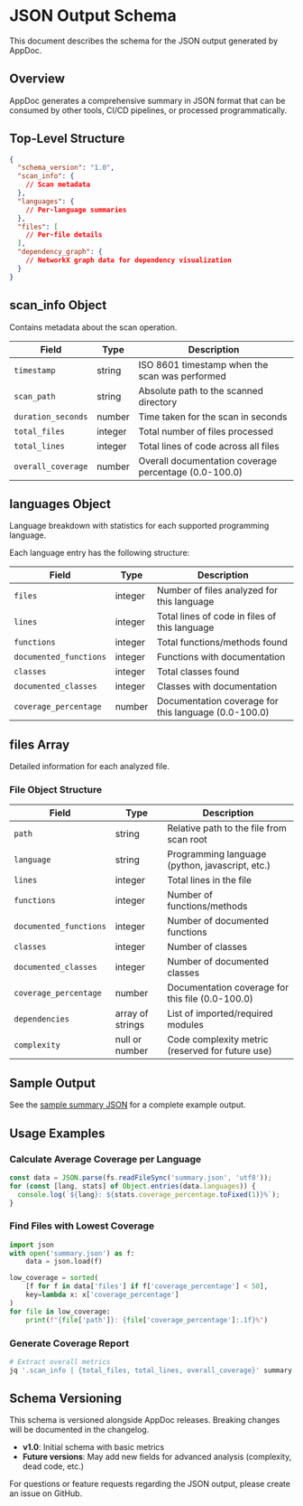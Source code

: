 # JSON Output Schema

This document describes the schema for the JSON output generated by AppDoc.

## Overview

AppDoc generates a comprehensive summary in JSON format that can be consumed by other tools, CI/CD pipelines, or processed programmatically.

## Top-Level Structure

```json
{
  "schema_version": "1.0",
  "scan_info": {
    // Scan metadata
  },
  "languages": {
    // Per-language summaries
  },
  "files": [
    // Per-file details
  ],
  "dependency_graph": {
    // NetworkX graph data for dependency visualization
  }
}
```

## scan_info Object

Contains metadata about the scan operation.

| Field | Type | Description |
|-------|------|-------------|
| `timestamp` | string | ISO 8601 timestamp when the scan was performed |
| `scan_path` | string | Absolute path to the scanned directory |
| `duration_seconds` | number | Time taken for the scan in seconds |
| `total_files` | integer | Total number of files processed |
| `total_lines` | integer | Total lines of code across all files |
| `overall_coverage` | number | Overall documentation coverage percentage (0.0-100.0) |

## languages Object

Language breakdown with statistics for each supported programming language.

Each language entry has the following structure:

| Field | Type | Description |
|-------|------|-------------|
| `files` | integer | Number of files analyzed for this language |
| `lines` | integer | Total lines of code in files of this language |
| `functions` | integer | Total functions/methods found |
| `documented_functions` | integer | Functions with documentation |
| `classes` | integer | Total classes found |
| `documented_classes` | integer | Classes with documentation |
| `coverage_percentage` | number | Documentation coverage for this language (0.0-100.0) |

## files Array

Detailed information for each analyzed file.

### File Object Structure

| Field | Type | Description |
|-------|------|-------------|
| `path` | string | Relative path to the file from scan root |
| `language` | string | Programming language (python, javascript, etc.) |
| `lines` | integer | Total lines in the file |
| `functions` | integer | Number of functions/methods |
| `documented_functions` | integer | Number of documented functions |
| `classes` | integer | Number of classes |
| `documented_classes` | integer | Number of documented classes |
| `coverage_percentage` | number | Documentation coverage for this file (0.0-100.0) |
| `dependencies` | array of strings | List of imported/required modules |
| `complexity` | null or number | Code complexity metric (reserved for future use) |

## Sample Output

See the [sample summary JSON](../assets/sample-summary.json) for a complete example output.

## Usage Examples

### Calculate Average Coverage per Language

```javascript
const data = JSON.parse(fs.readFileSync('summary.json', 'utf8'));
for (const [lang, stats] of Object.entries(data.languages)) {
  console.log(`${lang}: ${stats.coverage_percentage.toFixed(1)}%`);
}
```

### Find Files with Lowest Coverage

```python
import json
with open('summary.json') as f:
    data = json.load(f)

low_coverage = sorted(
    [f for f in data['files'] if f['coverage_percentage'] < 50],
    key=lambda x: x['coverage_percentage']
)
for file in low_coverage:
    print(f"{file['path']}: {file['coverage_percentage']:.1f}%")
```

### Generate Coverage Report

```bash
# Extract overall metrics
jq '.scan_info | {total_files, total_lines, overall_coverage}' summary.json
```

## Schema Versioning

This schema is versioned alongside AppDoc releases. Breaking changes will be documented in the changelog.

- **v1.0**: Initial schema with basic metrics
- **Future versions**: May add new fields for advanced analysis (complexity, dead code, etc.)

For questions or feature requests regarding the JSON output, please create an issue on GitHub.
